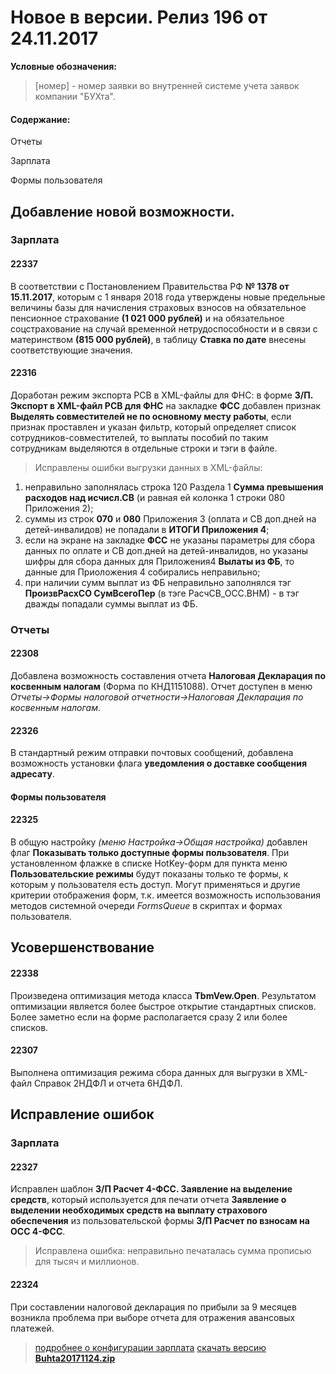 ﻿
# Новое в версии. Релиз 196 от 24.11.2017

**Условные обозначения:**
 >[номер] - номер заявки во внутренней системе учета заявок компании "БУХта".


#### Содержание:

Отчеты

Зарплата

Формы пользователя

## Добавление новой возможности.

### Зарплата

#### 22337
В соответствии с Постановлением Правительства РФ __№ 1378 от 15.11.2017__, которым с 1 января 2018 года утверждены новые предельные величины базы для начисления страховых взносов
на обязательное пенсионное страхование __(1 021 000 рублей)__ и на обязательное соцстрахование на случай временной нетрудоспособности и в связи с материнством __(815 000 рублей)__,
в таблицу __Ставка по дате__ внесены соответствующие значения.

#### 22316
Доработан режим экспорта РСВ в XML-файлы для ФНС: в форме __З/П. Экспорт в XML-файл РСВ для ФНС__ на закладке __ФСС__ добавлен признак
__Выделять совместителей не по основному месту работы__, если признак проставлен и указан фильтр, который определяет список сотрудников-совместителей,
то выплаты пособий по таким сотрудникам выделяются в отдельные строки и тэги в файле.
>Исправлены ошибки выгрузки данных в XML-файлы:

1. неправильно заполнялась строка 120 Раздела 1 __Сумма превышения расходов над исчисл.СВ__ (и равная ей колонка 1 строки 080 Приложения 2);
2. суммы из строк __070__ и __080__ Приложения 3 (оплата и СВ доп.дней на детей-инвалидов) не попадали в __ИТОГИ Приложения 4__;
3. если на экране на закладке __ФСС__ не указаны параметры для сбора данных по оплате и СВ доп.дней на детей-инвалидов, но указаны шифры для сбора данных для Приложения4 __Вылаты из ФБ__, то данные для Приоложения 4 собирались неправильно;
4. при наличии сумм выплат из ФБ неправильно заполнялся тэг __ПроизвРасхСО СумВсегоПер__ (в тэге РасчСВ_ОСС.ВНМ) - в тэг дважды попадали суммы выплат из ФБ.

### Отчеты

#### 22308
Добавлена возможность составления отчета __Налоговая Декларация по косвенным налогам__  (Форма по КНД1151088).
Отчет доступен в меню _Отчеты->Формы налоговой отчетности->Налоговая Декларация по косвенным налогам_.

#### 22326
В стандартный режим отправки почтовых сообщений, добавлена возможность установки флага __уведомления о доставке сообщения адресату__.

#### Формы пользователя

#### 22325
В общую настройку _(меню Настройка->Общая настройка)_ добавлен флаг __Показывать только доступные формы пользователя__. При установленном флажке в списке HotKey-форм для пункта меню __Пользовательские режимы__ будут показаны только те формы, к которым у пользователя есть доступ.
Могут применяться и другие критерии отображения форм, т.к. имеется возможность использования методов системной очереди _FormsQueue_ в скриптах и формах пользователя.

## Усовершенствование

#### 22338
Произведена оптимизация метода класса __TbmVew.Open__.
Результатом оптимизации является более быстрое открытие стандартных списков. Более заметно если на форме располагается сразу 2 или более списков.

#### 22307
Выполнена оптимизация режима сбора данных для выгрузки в XML-файл Справок 2НДФЛ и отчета 6НДФЛ.


## Исправление ошибок

### Зарплата

#### 22327
Исправлен шаблон __З/П Расчет 4-ФСС. Заявление на выделение средств__, который используется для печати отчета __Заявление о выделении необходимых средств на выплату
страхового обеспечения__ из пользовательской формы __З/П Расчет по взносам на ОСС 4-ФСС__.
>Исправлена ошибка: неправильно печаталась сумма прописью для тысяч и миллионов.

#### 22324
При составлении налоговой декларация по прибыли за 9 месяцев возникла проблема при выборе отчета для отражения авансовых платежей.


> [подробнее о конфигурации зарплата](Стандартная_Зарплата.htm)
[скачать версию **Buhta20171124.zip**](Buhta20171124.zip)



